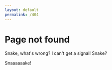 ```yaml
---
layout: default
permalink: /404
---
```


# Page not found

Snake, what's wrong? I can't get a signal! Snake?

Snaaaaaake!
